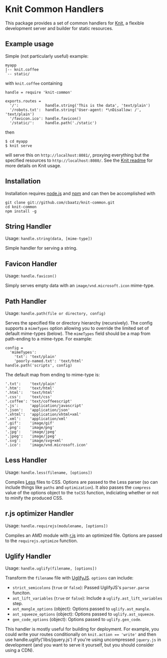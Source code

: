 Knit Common Handlers
====================

This package provides a set of common handlers for
[Knit](https://github.com/cbaatz/knit), a flexible development server
and builder for static resources.

Example usage
-------------

Simple (not particularly useful) example:

    myapp
    |-- knit.coffee
    `-- static/

with `knit.coffee` containing

    handle = require 'knit-common'

    exports.routes =
      '/':            handle.string('This is the data', 'text/plain')
      '/robots.txt':  handle.string('User-agent: *\nDisallow: /', 'text/plain')
      '/favicon.ico': handle.favicon()
      '/static/':     handle.path('./static')

then

    $ cd myapp
    $ knit serve

will serve this on `http://localhost:8081/`, proxying everything but
the specified resources to `http://localhost:8080/`. See the [Knit readme](https://github.com/cbaatz/knit) for more details on Knit usage.

Installation
------------

Installation requires
[node.js](https://github.com/joyent/node/wiki/Installation) and
[npm](http://npmjs.org/) and can then be accomplished with

    git clone git://github.com/cbaatz/knit-common.git
    cd knit-common
    npm install -g

String Handler
--------------

Usage: `handle.string(data, [mime-type])`

Simple handler for serving a string.

Favicon Handler
---------------

Usage: `handle.favicon()`

Simply serves empty data with an `image/vnd.microsoft.icon` mime-type.

Path Handler
-----------------

Usage: `handle.path(file or directory, config)`

Serves the specified file or directory hierarchy (recursively). The
config supports a `mimeTypes` option allowing you to override the
limited set of default mime-types (below). The `mimeTypes` field
should be a map from path-ending to a mime-type. For example:

    config =
      'mimeTypes':
        'txt': 'text/plain'
        'poorly-named.txt': 'text/html'
    handle.path('scripts', config)

The default map from ending to mime-type is:

    '.txt':    'text/plain'
    '.htm':    'text/html'
    '.html':   'text/html'
    '.css':    'text/css'
    '.coffee': 'text/coffeescript'
    '.js':     'application/javascript'
    '.json':   'application/json'
    '.xhtml':  'application/xhtml+xml'
    '.xml':    'application/xml'
    '.gif':    'image/gif'
    '.png':    'image/png'
    '.jpg':    'image/jpeg'
    '.jpeg':   'image/jpeg'
    '.svg':    'image/svg+xml'
    '.ico':    'image/vnd.microsoft.icon'

Less Handler
------------

Usage: `handle.less(filename, [options])`

Compiles [Less](http://lesscss.org/) files to CSS. Options are passed
to the Less parser (so can include things like `paths` and
`optimization`).  It also passes the `compress` value of the options
object to the `toCSS` function, indiciating whether or not to minify
the produced CSS.

r.js optimizer Handler
----------------------

Usage: `handle.requirejs(modulename, [options])`

Compiles an AMD module with [r.js](http://requirejs.org/) into an
optimized file. Options are passed to the `requirejs.optimize`
function.

Uglify Handler
--------------

Usage: `handle.uglify(filename, [options])`

Transform the `filename` file with
[UglifyJS](https://github.com/mishoo/UglifyJS). `options` can include:

- `strict_semicolons` (`true` or `false`): Passed UglifyJS's `parser.parse` funciton.
- `ast_lift_variables` (`true` or `false`): Include a `uglify.ast_lift_variables` step.
- `ast_mangle_options` (object): Options passed to `uglify.ast_mangle`.
- `ast_squeeze_options` (object): Options passed to `uglify.ast_squeeze`.
- `gen_code_options` (object): Options passed to `uglify.gen_code`.

This handler is mostly useful for building for deployment. For
example, you could write your routes conditionally on `knit.action ==
'write'` and then use handle.uglify('libs/jquery.js') if you're using
uncompressed `jquery.js` in development (and you want to serve it
yourself, but you should consider using a CDN).
